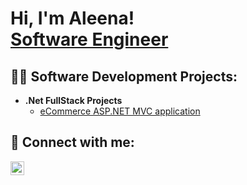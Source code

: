 <h1>Hi, I'm Aleena! <br/> <a href="https://www.linkedin.com/in/aleena-thomas-216282187/">Software Engineer</a></h1>

<h2>👨‍💻 Software Development Projects:</h2>

- <b>.Net FullStack Projects</b>
  - [eCommerce ASP.NET MVC application](https://github.com/Aleena279/complete-ecommerce-aspnet-mvc-application)
<!--
- <b>Full Stack Web App (React, NodeJS, Azure, and Machine Learning Components)</b>
  - [Image Analysis Middleware](https://github.com/Aleena279/Project1/tree/main)

-->
<h2> 🤳 Connect with me:</h2>

[<img align="left" alt="JoshMadakor | LinkedIn" width="22px" src="https://cdn.jsdelivr.net/npm/simple-icons@v3/icons/linkedin.svg" />][linkedin]

[linkedin]: https://linkedin.com/in/joshmadakor

<!--
**joshmadakor1/joshmadakor1** is a ✨ _special_ ✨ repository because its `README.md` (this file) appears on your GitHub profile.

Here are some ideas to get you started:

- 🔭 I’m currently working on ...
- 🌱 I’m currently learning ...
- 👯 I’m looking to collaborate on ...
- 🤔 I’m looking for help with ...
- 💬 Ask me about ...
- 📫 How to reach me: ...
- 😄 Pronouns: ...
- ⚡ Fun fact: ...
-->
